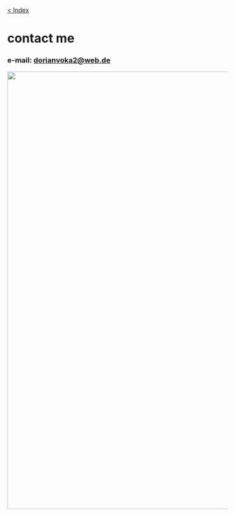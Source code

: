 [< Index](index.md)

# contact me
                   
### e-mail: dorianvoka2@web.de

<link rel="stylesheet" type="text/css" href="https://cdn.rawgit.com/vaakash/socializer/f9f2916/css/socializer.min.css">
<link rel="stylesheet" href="https://use.fontawesome.com/releases/v5.15.1/css/all.css">

<img src="hacker.gif" width=1000>
